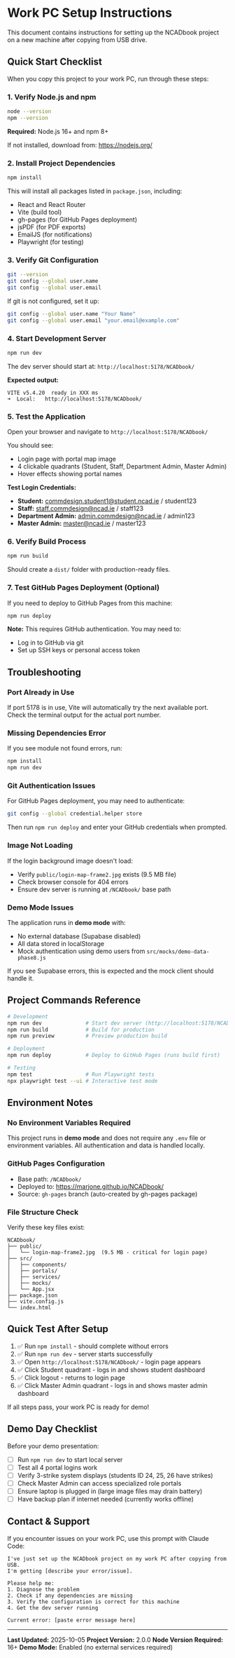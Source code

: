 # Work PC Setup Instructions

This document contains instructions for setting up the NCADbook project on a new machine after copying from USB drive.

## Quick Start Checklist

When you copy this project to your work PC, run through these steps:

### 1. Verify Node.js and npm
```bash
node --version
npm --version
```
**Required:** Node.js 16+ and npm 8+

If not installed, download from: https://nodejs.org/

### 2. Install Project Dependencies
```bash
npm install
```

This will install all packages listed in `package.json`, including:
- React and React Router
- Vite (build tool)
- gh-pages (for GitHub Pages deployment)
- jsPDF (for PDF exports)
- EmailJS (for notifications)
- Playwright (for testing)

### 3. Verify Git Configuration
```bash
git --version
git config --global user.name
git config --global user.email
```

If git is not configured, set it up:
```bash
git config --global user.name "Your Name"
git config --global user.email "your.email@example.com"
```

### 4. Start Development Server
```bash
npm run dev
```

The dev server should start at: `http://localhost:5178/NCADbook/`

**Expected output:**
```
VITE v5.4.20  ready in XXX ms
➜  Local:   http://localhost:5178/NCADbook/
```

### 5. Test the Application

Open your browser and navigate to `http://localhost:5178/NCADbook/`

You should see:
- Login page with portal map image
- 4 clickable quadrants (Student, Staff, Department Admin, Master Admin)
- Hover effects showing portal names

**Test Login Credentials:**
- **Student:** commdesign.student1@student.ncad.ie / student123
- **Staff:** staff.commdesign@ncad.ie / staff123
- **Department Admin:** admin.commdesign@ncad.ie / admin123
- **Master Admin:** master@ncad.ie / master123

### 6. Verify Build Process
```bash
npm run build
```

Should create a `dist/` folder with production-ready files.

### 7. Test GitHub Pages Deployment (Optional)

If you need to deploy to GitHub Pages from this machine:

```bash
npm run deploy
```

**Note:** This requires GitHub authentication. You may need to:
- Log in to GitHub via git
- Set up SSH keys or personal access token

## Troubleshooting

### Port Already in Use
If port 5178 is in use, Vite will automatically try the next available port. Check the terminal output for the actual port number.

### Missing Dependencies Error
If you see module not found errors, run:
```bash
npm install
npm run dev
```

### Git Authentication Issues
For GitHub Pages deployment, you may need to authenticate:
```bash
git config --global credential.helper store
```
Then run `npm run deploy` and enter your GitHub credentials when prompted.

### Image Not Loading
If the login background image doesn't load:
- Verify `public/login-map-frame2.jpg` exists (9.5 MB file)
- Check browser console for 404 errors
- Ensure dev server is running at `/NCADbook/` base path

### Demo Mode Issues
The application runs in **demo mode** with:
- No external database (Supabase disabled)
- All data stored in localStorage
- Mock authentication using demo users from `src/mocks/demo-data-phase8.js`

If you see Supabase errors, this is expected and the mock client should handle it.

## Project Commands Reference

```bash
# Development
npm run dev              # Start dev server (http://localhost:5178/NCADbook/)
npm run build            # Build for production
npm run preview          # Preview production build

# Deployment
npm run deploy           # Deploy to GitHub Pages (runs build first)

# Testing
npm test                 # Run Playwright tests
npx playwright test --ui # Interactive test mode
```

## Environment Notes

### No Environment Variables Required
This project runs in **demo mode** and does not require any `.env` file or environment variables. All authentication and data is handled locally.

### GitHub Pages Configuration
- Base path: `/NCADbook/`
- Deployed to: https://marjone.github.io/NCADbook/
- Source: `gh-pages` branch (auto-created by gh-pages package)

### File Structure Check
Verify these key files exist:
```
NCADbook/
├── public/
│   └── login-map-frame2.jpg  (9.5 MB - critical for login page)
├── src/
│   ├── components/
│   ├── portals/
│   ├── services/
│   ├── mocks/
│   └── App.jsx
├── package.json
├── vite.config.js
└── index.html
```

## Quick Test After Setup

1. ✅ Run `npm install` - should complete without errors
2. ✅ Run `npm run dev` - server starts successfully
3. ✅ Open `http://localhost:5178/NCADbook/` - login page appears
4. ✅ Click Student quadrant - logs in and shows student dashboard
5. ✅ Click logout - returns to login page
6. ✅ Click Master Admin quadrant - logs in and shows master admin dashboard

If all steps pass, your work PC is ready for demo!

## Demo Day Checklist

Before your demo presentation:
- [ ] Run `npm run dev` to start local server
- [ ] Test all 4 portal logins work
- [ ] Verify 3-strike system displays (students ID 24, 25, 26 have strikes)
- [ ] Check Master Admin can access specialized role portals
- [ ] Ensure laptop is plugged in (large image files may drain battery)
- [ ] Have backup plan if internet needed (currently works offline)

## Contact & Support

If you encounter issues on your work PC, use this prompt with Claude Code:

```
I've just set up the NCADbook project on my work PC after copying from USB.
I'm getting [describe your error/issue].

Please help me:
1. Diagnose the problem
2. Check if any dependencies are missing
3. Verify the configuration is correct for this machine
4. Get the dev server running

Current error: [paste error message here]
```

---

**Last Updated:** 2025-10-05
**Project Version:** 2.0.0
**Node Version Required:** 16+
**Demo Mode:** Enabled (no external services required)
